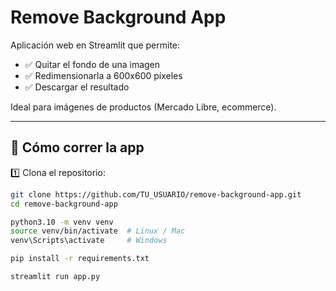 # Remove Background App

Aplicación web en Streamlit que permite:
- ✅ Quitar el fondo de una imagen  
- ✅ Redimensionarla a 600x600 píxeles  
- ✅ Descargar el resultado  

Ideal para imágenes de productos (Mercado Libre, ecommerce).

---

## 🚀 Cómo correr la app

1️⃣ Clona el repositorio:
```bash
git clone https://github.com/TU_USUARIO/remove-background-app.git
cd remove-background-app

python3.10 -m venv venv
source venv/bin/activate  # Linux / Mac
venv\Scripts\activate     # Windows

pip install -r requirements.txt

streamlit run app.py
